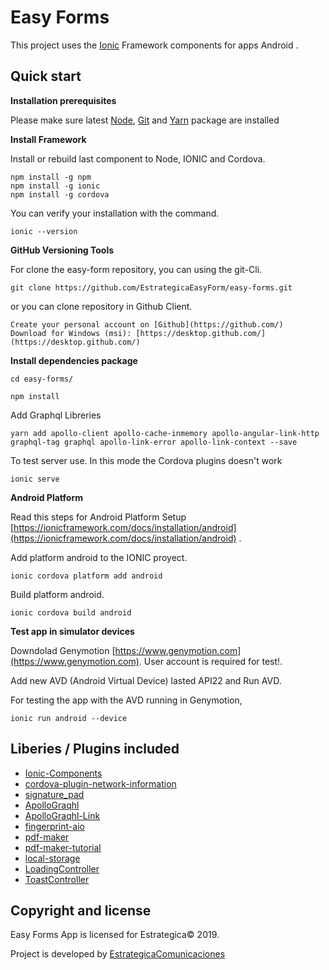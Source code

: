 # Easy Forms

This project uses the [Ionic](https://ionicframework.com/docs/intro) Framework components for apps Android .

## Quick start


**Installation prerequisites**

Please make sure latest [Node](https://nodejs.org/es/), [Git](https://git-scm.com/downloads) and [Yarn](https://yarnpkg.com/lang/en/docs/install/) package are installed


**Install Framework**

Install or rebuild last component to Node, IONIC and Cordova.
```
npm install -g npm
npm install -g ionic
npm install -g cordova
```

You can verify your installation with the command.
```
ionic --version 
```

**GitHub Versioning Tools**

For clone the easy-form repository, you can using the git-Cli.

```
git clone https://github.com/EstrategicaEasyForm/easy-forms.git
```

or you can clone repository in Github Client.

```
Create your personal account on [Github](https://github.com/)
Download for Windows (msi): [https://desktop.github.com/](https://desktop.github.com/)
```

**Install dependencies package**
```
cd easy-forms/
```
```
npm install
```
 
Add Graphql Libreries
```
yarn add apollo-client apollo-cache-inmemory apollo-angular-link-http graphql-tag graphql apollo-link-error apollo-link-context --save
```

To test server use. In this mode the Cordova plugins doesn't work
```
ionic serve
```

**Android Platform**

Read this steps for Android Platform Setup [https://ionicframework.com/docs/installation/android](https://ionicframework.com/docs/installation/android) .

Add platform android to the IONIC proyect.

```
ionic cordova platform add android
```

Build platform android.

```
ionic cordova build android
```

**Test app in simulator devices**

Downdolad Genymotion [https://www.genymotion.com](https://www.genymotion.com). User account is required for test!.

Add new AVD (Android Virtual Device) lasted API22 and Run AVD.

For testing the app with the AVD running in Genymotion, 

```
ionic run android --device
```
## Liberies / Plugins included 
* [Ionic-Components](https://ionicframework.com/docs/components/)
* [cordova-plugin-network-information](https://ionicframework.com/docs/native/network)
* [signature_pad](https://www.npmjs.com/package/signature_pad)
* [ApolloGraqhl]() 
* [ApolloGraqhl-Link](https://www.apollographql.com/docs/link/links/error)
* [fingerprint-aio](https://ionicframework.com/docs/native/fingerprint-aio)
* [pdf-maker](https://pdfmake.github.io/docs/)
* [pdf-maker-tutorial](https://ionicacademy.com/create-pdf-files-ionic-pdfmake/)
* [local-storage](https://ionicframework.com/docs/building/storage)
* [LoadingController](https://ionicframework.com/docs/v3/api/components/loading/LoadingController/)
* [ToastController](https://ionicframework.com/docs/v3/api/components/toast/ToastController/)

## Copyright and license

Easy Forms App is licensed for Estrategica&copy; 2019.

Project is developed by [EstrategicaComunicaciones](https://github.com/EstrategicaEasyForm)
